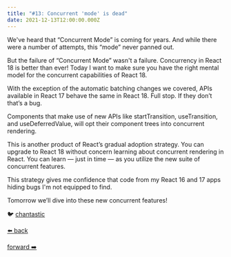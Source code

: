 ```yaml
---
title: "#13: Concurrent 'mode' is dead"
date: 2021-12-13T12:00:00.000Z
---
```


We've heard that “Concurrent Mode” is coming for years. And while there were a number of attempts, this “mode” never panned out.

But the failure of “Concurrent Mode” wasn't a failure. Concurrency in React 18 is better than ever! Today I want to make sure you have the right mental model for the concurrent capabilities of React 18.

With the exception of the automatic batching changes we covered, APIs available in React 17 behave the same in React 18. Full stop. If they don’t that’s a bug.

Components that make use of new APIs like startTransition, useTransition, and useDeferredValue, will opt their component trees into concurrent rendering.

This is another product of React’s gradual adoption strategy. You can upgrade to React 18 without concern learning about concurrent rendering in React. You can learn — just in time — as you utilize the new suite of concurrent features.

This strategy gives me confidence that code from my React 16 and 17 apps hiding bugs I'm not equipped to find.

Tomorrow we’ll dive into these new concurrent features!

🐦 [chantastic](https://chan.dev/twitter)

<div class="flex">

[⬅️ back](/lessons/reactholiday/2021/12)

<div class="mx-auto"></div>

[forward ➡️](/lessons/reactholiday/2021/14)

</div>
